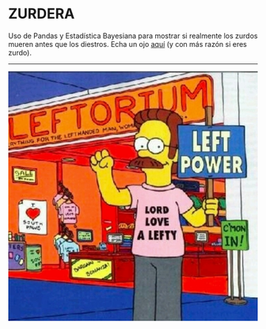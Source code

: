 # ZURDERA
 Uso de Pandas y Estadística Bayesiana para mostrar si realmente los zurdos mueren antes que los diestros.
 Echa un ojo [aquí](https://github.com/AdrianaAceroFV/ZURDERA/blob/0cebff8f324bc243bd8db8677c490f4a3dea11d2/estudio.ipynb) (y con más razón si eres zurdo).
 
 ---
 ![imagen](https://raw.githubusercontent.com/AdrianaAceroFV/ZURDERA/main/Imagenes/Left-Handed.jpg)
